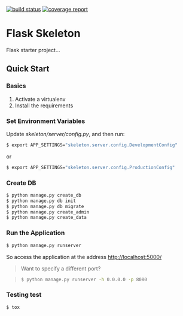 [![build status](https://gitlab-demo.com/Demo/flask-skeleton/badges/master/build.svg)](https://gitlab-demo.com/Demo/flask-skeleton/commits/master)
[![coverage report](https://gitlab-demo.com/Demo/flask-skeleton/badges/master/coverage.svg)](https://gitlab-demo.com/Demo/flask-skeleton/commits/master)


# Flask Skeleton

Flask starter project...

## Quick Start

### Basics

1. Activate a virtualenv
1. Install the requirements

### Set Environment Variables

Update *skeleton/server/config.py*, and then run:

```sh
$ export APP_SETTINGS="skeleton.server.config.DevelopmentConfig"
```

or

```sh
$ export APP_SETTINGS="skeleton.server.config.ProductionConfig"
```

### Create DB

```sh
$ python manage.py create_db
$ python manage.py db init
$ python manage.py db migrate
$ python manage.py create_admin
$ python manage.py create_data
```

### Run the Application

```sh
$ python manage.py runserver
```

So access the application at the address [http://localhost:5000/](http://localhost:5000/)

> Want to specify a different port?

> ```sh
> $ python manage.py runserver -h 0.0.0.0 -p 8080
> ```

### Testing test

```
$ tox
```
